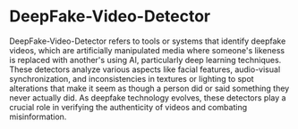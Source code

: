 # DeepFake-Video-Detector

DeepFake-Video-Detector refers to tools or systems that identify deepfake videos, which are artificially manipulated media where someone's likeness is replaced with another's using AI, particularly deep learning techniques. These detectors analyze various aspects like facial features, audio-visual synchronization, and inconsistencies in textures or lighting to spot alterations that make it seem as though a person did or said something they never actually did. As deepfake technology evolves, these detectors play a crucial role in verifying the authenticity of videos and combating misinformation.
